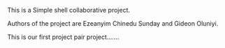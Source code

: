 This is a Simple shell collaborative project.

Authors of the project are Ezeanyim Chinedu Sunday and Gideon Oluniyi.

This is our first project pair project.......

